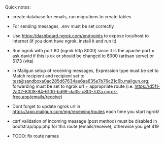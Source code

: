 Quick notes:

- create database for emails, run migrations to create tables
- For sending messages, .env must be set correctly
- Use https://dashboard.ngrok.com/endpoints to expose localhost to internet (if you dont have ngrok, install it and run it)
- Run ngrok with port 80 (ngrok http 8000) since it is the apache port = ask david if this is ok or should be changed to 8000 (artisan serve) or 5173 (vite)
- in Mailgun setup of receiving messages, Expression type must be set to Match recipient and recipient set to test@sandboxa0ac285d67634ae6aa635e7b76c21c6b.mailgun.org; forwarding must be set to ngrok url + appropriate route (i.e. https://d5f1-2a02-8308-84-6100-bd99-da35-c8f0-7d2a.ngrok-free.app/emails/receive)
- Dont forget to update ngrok url in https://app.mailgun.com/mg/receiving/routes each time you start ngrok!
- csrf validation of incoming message (post method) must be disabled in bootstrap/app.php for this route (emails/receive), otherwise you get 419

- TODO: fix route names
